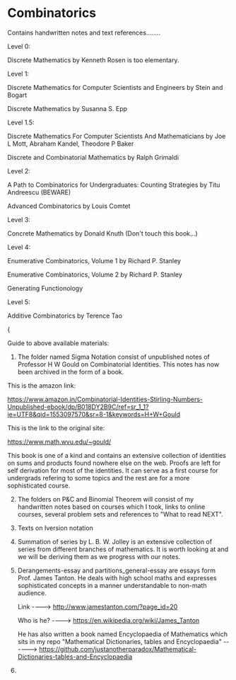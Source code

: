 # Combinatorics




Contains handwritten notes and text references........

Level 0:

Discrete Mathematics by Kenneth Rosen is too elementary.

Level 1:

Discrete Mathematics for Computer Scientists and Engineers by Stein and Bogart 

Discrete Mathematics by Susanna S. Epp 

Level 1.5:

Discrete Mathematics For Computer Scientists And Mathematicians by Joe L Mott, Abraham Kandel, Theodore P Baker

Discrete and Combinatorial Mathematics by Ralph Grimaldi

Level 2:

A Path to Combinatorics for Undergraduates: Counting Strategies by Titu Andreescu (BEWARE)

Advanced Combinatorics by Louis Comtet

Level 3:

Concrete Mathematics by Donald Knuth (Don't touch this book...)

Level 4: 

Enumerative Combinatorics, Volume 1 by Richard P. Stanley

Enumerative Combinatorics, Volume 2 by Richard P. Stanley

Generating Functionology

Level 5:

Additive Combinatorics by Terence Tao

{

Guide to above available materials:

1. The folder named Sigma Notation consist of unpublished notes of Professor H W Gould on Combinatorial Identities. This notes has now 
   been archived in the form of a book.
   
This is the amazon link: 
   
https://www.amazon.in/Combinatorial-Identities-Stirling-Numbers-Unpublished-ebook/dp/B018DY2B9C/ref=sr_1_1?ie=UTF8&qid=1553097570&sr=8-1&keywords=H+W+Gould

This is the link to the original site:

https://www.math.wvu.edu/~gould/

This book is one of a kind and contains an extensive collection of identities on sums and products found nowhere else on the web. Proofs are left for self derivation for most of the identities. It can serve as a first course for undergrads refering to some topics and the rest are for a more sophisticated course.

2. The folders on P&C and Binomial Theorem will consist of my handwritten notes based on courses which I took, links to online courses,
   several problem sets and references to "What to read NEXT".
  
3. Texts on Iversion notation

4. Summation of series by L. B. W. Jolley is an extensive collection of series from different branches of mathematics. It is worth 
   looking at and we will be deriving them as we progress with our notes.
   
5. Derangements-essay and partitions_general-essay are essays form Prof. James Tanton. He deals with high school maths 
   and expresses sophisticated concepts in a manner understandable to non-math audience.
   
   Link ----> http://www.jamestanton.com/?page_id=20
   
   Who is he? ----> https://en.wikipedia.org/wiki/James_Tanton
   
   He has also written a book named Encyclopaedia of Mathematics which sits in my repo "Mathematical Dictionaries, tables and              Encyclopaedia" ------>  https://github.com/justanotherparadox/Mathematical-Dictionaries-tables-and-Encyclopaedia
   
6. 
  
   






